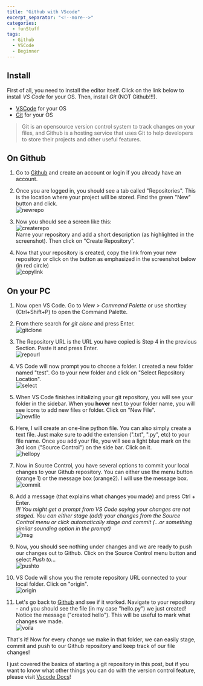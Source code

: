 ```yaml
---
title: "Github with VScode"
excerpt_separator: "<!--more-->"
categories:
  - funStuff
tags:
  - Github
  - VSCode
  - Beginner
---
```


## Install

First of all, you need to install the editor itself. Click on the link below to install _VS Code_ for your OS. Then, install _Git_ (NOT Github!!!).

- [VSCode](https://code.visualstudio.com/) for your OS
- [Git](https://git-scm.com/downloads) for your OS

> Git is an opensource version control system to track changes on your files, and Github is a hosting service that uses Git to help developers to store their projects and other useful features.

<!--more-->

## On Github

1. Go to [Github](https://github.com/) and create an account or login if you already have an account.

2. Once you are logged in, you should see a tab called "Repositories". This is the location where your project will be stored. Find the green "New" button and click.\
   ![newrepo](/assets/images/blog/githubVScode/newrepo.png)

3. Now you should see a screen like this:\
   ![createrepo](/assets/images/blog/githubVScode/createrepo.png)\
   Name your repository and add a short description (as highlighted in the screenshot). Then click on "Create Repository".

4. Now that your repository is created, copy the link from your new repository or click on the button as emphasized in the screenshot below (in red circle)\
   ![copylink](/assets/images/blog/githubVScode/copylink.png)

## On your PC

1. Now open VS Code. Go to _View > Command Palette_ or use shortkey (Ctrl+Shift+P) to open the Command Palette.

2. From there search for _git clone_ and press Enter.\
   ![gitclone](/assets/images/blog/githubVScode/gitclone.png)

3. The Repository URL is the URL you have copied is Step 4 in the previous Section. Paste it and press Enter.\
   ![repourl](/assets/images/blog/githubVScode/repourl.png)

4. VS Code will now prompt you to choose a folder. I created a new folder named "test". Go to your new folder and click on "Select Repository Location".\
   ![select](/assets/images/blog/githubVScode/selectfolder.png)

5. When VS Code finishes initializing your git repository, you will see your folder in the sidebar. When you **hover** next to your folder name, you will see icons to add new files or folder. Click on "New File".\
   ![newfile](/assets/images/blog/githubVScode/newfile.png)

6. Here, I will create an one-line python file. You can also simply create a text file. Just make sure to add the extension (".txt", ".py", etc) to your file name. Once you add your file, you will see a light blue mark on the 3rd icon ("Source Control") on the side bar. Click on it.\
   ![hellopy](/assets/images/blog/githubVScode/hellopy.png)

7. Now in Source Control, you have several options to commit your local changes to your Github repository. You can either use the menu button (orange 1) or the message box (orange2). I will use the message box.\
   ![commit](/assets/images/blog/githubVScode/commit.png)

8. Add a message (that explains what changes you made) and press Ctrl + Enter.\
    _!!! You might get a prompt from VS Code saying your changes are not staged. You can either stage (add) your changes from the Source Control menu or click automatically stage and commit (...or something similar sounding option in the prompt)_\
   ![msg](/assets/images/blog/githubVScode/commitMSG.png)

9. Now, you should see nothing under changes and we are ready to push our changes out to Github. Click on the Source Control menu button and select _Push to..._\
   ![pushto](/assets/images/blog/githubVScode/pushto.png)

10. VS Code will show you the remote repository URL connected to your local folder. Click on "origin".\
    ![origin](/assets/images/blog/githubVScode/origin.png)

11. Let's go back to [Github](https://github.com/) and see if it worked. Navigate to your repository - and you should see the file (in my case "hello.py") we just created! Notice the message ("created hello"). This will be useful to mark what changes we made.\
    ![voila](/assets/images/blog/githubVScode/voila.png)

That's it! Now for every change we make in that folder, we can easily stage, commit and push to our Github repository and keep track of our file changes!

I just covered the basics of starting a git repository in this post, but if you want to know what other things you can do with the version control feature, please visit [Vscode Docs](https://code.visualstudio.com/docs/editor/versioncontrol)!
